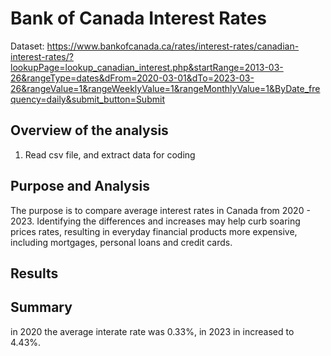 # Bank of Canada Interest Rates

Dataset: https://www.bankofcanada.ca/rates/interest-rates/canadian-interest-rates/?lookupPage=lookup_canadian_interest.php&startRange=2013-03-26&rangeType=dates&dFrom=2020-03-01&dTo=2023-03-26&rangeValue=1&rangeWeeklyValue=1&rangeMonthlyValue=1&ByDate_frequency=daily&submit_button=Submit

 ## Overview of the analysis
1.	Read csv file, and extract data for coding
	
 
 ## Purpose and Analysis
 The purpose is to compare average interest rates in Canada from 2020 - 2023. Identifying the differences and increases may help curb soaring prices rates, resulting in everyday financial products more expensive, including mortgages, personal loans and credit cards. 
 
 ## Results
 
 ## Summary
in 2020 the average interate rate was 0.33%, in 2023 in increased to 4.43%. 
